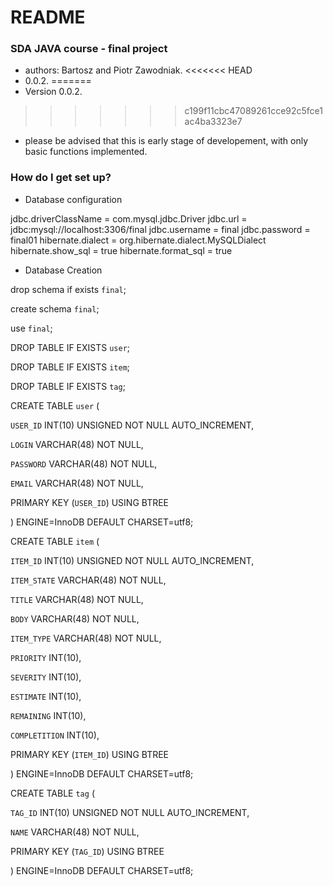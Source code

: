 # README #

### SDA JAVA course - final project ###
* authors: Bartosz and Piotr Zawodniak.
<<<<<<< HEAD
* 0.0.2.
=======
* Version 0.0.2.
>>>>>>> c199f11cbc47089261cce92c5fce1ac4ba3323e7
* please be advised that this is early stage of developement, with only basic functions implemented.


### How do I get set up? ###

* Database configuration

jdbc.driverClassName = com.mysql.jdbc.Driver
jdbc.url = jdbc:mysql://localhost:3306/final
jdbc.username = final
jdbc.password = final01
hibernate.dialect = org.hibernate.dialect.MySQLDialect
hibernate.show_sql = true
hibernate.format_sql = true


* Database Creation

drop schema if exists `final`;

create schema `final`;

use `final`;

DROP TABLE IF EXISTS `user`;

DROP TABLE IF EXISTS `item`;

DROP TABLE IF EXISTS `tag`;



CREATE TABLE `user` (

  `USER_ID` INT(10) UNSIGNED NOT NULL AUTO_INCREMENT,

  `LOGIN` VARCHAR(48) NOT NULL,
  
  `PASSWORD` VARCHAR(48) NOT NULL,
  
  `EMAIL` VARCHAR(48) NOT NULL,

  PRIMARY KEY (`USER_ID`) USING BTREE

) ENGINE=InnoDB DEFAULT CHARSET=utf8;



CREATE TABLE `item` (

  `ITEM_ID` INT(10) UNSIGNED NOT NULL AUTO_INCREMENT,
  
  `ITEM_STATE` VARCHAR(48) NOT NULL,

  `TITLE` VARCHAR(48) NOT NULL,

  `BODY` VARCHAR(48) NOT NULL,
  
  `ITEM_TYPE` VARCHAR(48) NOT NULL,

  `PRIORITY` INT(10),

  `SEVERITY` INT(10),

  `ESTIMATE` INT(10),

  `REMAINING` INT(10),

  `COMPLETITION` INT(10),

  PRIMARY KEY (`ITEM_ID`) USING BTREE

) ENGINE=InnoDB DEFAULT CHARSET=utf8;



CREATE TABLE `tag` (

  `TAG_ID` INT(10) UNSIGNED NOT NULL AUTO_INCREMENT,

  `NAME` VARCHAR(48) NOT NULL,

  PRIMARY KEY (`TAG_ID`) USING BTREE

) ENGINE=InnoDB DEFAULT CHARSET=utf8;